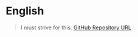# English

> I must strive for this.
> [GitHub Repository URL](https://github.com/typinghare/document-english)